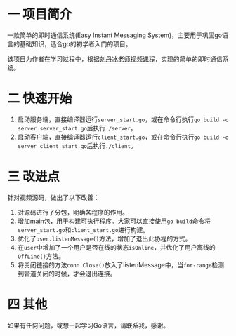# 一 项目简介

一款简单的即时通信系统(Easy Instant Messaging System)，主要用于巩固go语言的基础知识，适合go的初学者入门的项目。

该项目为作者在学习过程中，根据[刘丹冰老师视频课程](https://www.bilibili.com/video/BV1gf4y1r79E?p=37&vd_source=29bd41fad8f2ab92d0bbf9270568c6ff)，实现的简单的即时通信系统。

# 二 快速开始

1. 启动服务端，直接编译器运行`server_start.go`，或在命令行执行`go build -o server server_start.go`后执行`./server`。 
2. 启动客户端，直接编译器运行`client_start.go`，或在命令行执行`go build -o server client_start.go`后执行`./client`。

# 三 改进点

针对视频源码，做出了以下改善：
1. 对源码进行了分包，明确各程序的作用。
2. 增加main包，用于构建可执行程序。大家可以直接使用`go build`命令将`server_start.go`和`client_start.go`进行构建。
3. 优化了`user.listenMessage()`方法，增加了退出此协程的方式。
4. 在`user`中增加了一个用户是否在线的状态`isOnline`，并优化了用户离线的`OffLine()`方法。
5. 将关闭链接的方法`conn.Close()`放入了listenMessage中，当`for-range`检测到管道关闭的时候，才会退出连接。

# 四 其他

如果有任何问题，或想一起学习Go语言，请联系我，感谢。